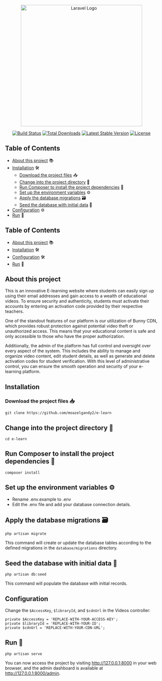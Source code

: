 <p align="center"><a href="https://laravel.com" target="_blank"><img src="https://raw.githubusercontent.com/laravel/art/master/logo-lockup/5%20SVG/2%20CMYK/1%20Full%20Color/laravel-logolockup-cmyk-red.svg" width="400" alt="Laravel Logo"></a></p>

<p align="center">
  <a href="https://github.com/laravel/framework/actions"><img src="https://github.com/laravel/framework/workflows/tests/badge.svg" alt="Build Status"></a>
  <a href="https://packagist.org/packages/laravel/framework"><img src="https://img.shields.io/packagist/dt/laravel/framework" alt="Total Downloads"></a>
  <a href="https://packagist.org/packages/laravel/framework"><img src="https://img.shields.io/packagist/v/laravel/framework" alt="Latest Stable Version"></a>
  <a href="https://packagist.org/packages/laravel/framework"><img src="https://img.shields.io/packagist/l/laravel/framework" alt="License"></a>
</p>


## Table of Contents
- [About this project](#about-this-project) 📚
- [Installation](#installation) 🛠️
  - [Download the project files](#download-the-project-files-) 📥
  - [Change into the project directory](#change-into-the-project-directory) 📂
  - [Run Composer to install the project dependencies](#run-composer-to-install-the-project-dependencies) 🚀
  - [Set up the environment variables](#set-up-the-environment-variables) ⚙️
  - [Apply the database migrations](#apply-the-database-migrations) 🗃️
  - [Seed the database with initial data](#seed-the-database-with-initial-data) 🌱
- [Configuration](#configuration) ⚙️
- [Run](#run) 🚀



## Table of Contents
- [About this project](#about-this-project) 📚
- [Installation](#installation) 🛠️
- [Configuration](#configuration) 🛠️
- [Run](#run) 🚀


## About this project

This is an innovative E-learning website where students can easily sign up using their email addresses and gain access to a wealth of educational videos. To ensure security and authenticity, students must activate their accounts by entering an activation code provided by their respective teachers.

One of the standout features of our platform is our utilization of Bunny CDN, which provides robust protection against potential video theft or unauthorized access. This means that your educational content is safe and only accessible to those who have the proper authorization.

Additionally, the admin of the platform has full control and oversight over every aspect of the system. This includes the ability to manage and organize video content, edit student details, as well as generate and delete activation codes for student verification. With this level of administrative control, you can ensure the smooth operation and security of your e-learning platform.

## Installation

### Download the project files 📥

```
git clone https://github.com/moazelgandy2/e-learn
```

## Change into the project directory 📂

```
cd e-learn
```

## Run Composer to install the project dependencies 🚀

```
composer install
```

## Set up the environment variables ⚙️

<ul>
    <li>Rename .env.example to .env</li>
    <li>Edit the .env file and add your database connection details.</li>
</ul>

## Apply the database migrations 🗃️

```
php artisan migrate
```

This command will create or update the database tables according to the defined migrations in the `database/migrations` directory.

## Seed the database with initial data 🌱

```
php artisan db:seed
```

This command will populate the database with initial records.

## Configuration

Change the `$AccessKey`, `$libraryId`, and `$cdnUrl` in the Videos controller:

```
private $AccessKey = 'REPLACE-WITH-YOUR-ACCESS-KEY';
private $libraryId = 'REPLACE-WITH-YOUR-ID';
private $cdnUrl = 'REPLACE-WITH-YOUR-CDN-URL';
```

## Run 🚀

```
php artisan serve
```

You can now access the project by visiting http://127.0.0.1:8000 in your web browser, and the admin dashboard is available at http://127.0.0.1:8000/admin.
